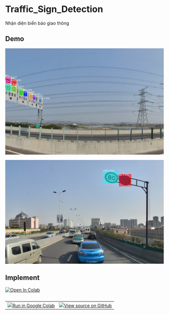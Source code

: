 # Traffic_Sign_Detection
Nhận diện biển báo giao thông

## Demo
![alt text](https://github.com/hDn24/Traffic_Sign_Detection/blob/master/first_result.PNG)

![alt text](https://github.com/hDn24/Traffic_Sign_Detection/blob/master/second_result.PNG)


## Implement


[![Open In Colab](https://colab.research.google.com/assets/colab-badge.svg)](githttps://github.com/hDn24/Traffic_Sign_Detection/blob/master/Traffic_Sign_Detection.ipynb)


<table class="tfo-notebook-buttons" align="left">
  <td>
    <a target="_blank" href="https://colab.research.google.com/github/hDn24/Traffic_Sign_Detection/blob/master/Traffic_Sign_Detection.ipynb"><img src="https://www.tensorflow.org/images/colab_logo_32px.png" />Run in Google Colab</a>
  </td>
  <td>
    <a target="_blank" href="https://github.com/hDn24/Traffic_Sign_Detection/blob/master/Traffic_Sign_Detection.ipynb"><img src="https://www.tensorflow.org/images/GitHub-Mark-32px.png" />View source on GitHub</a>
  </td>
</table>
